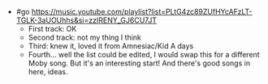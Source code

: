 - #go https://music.youtube.com/playlist?list=PLtG4zc89ZUfHYcAFzLT-TGLK-3aUOUhhs&si=zzIRENY_GJ6CU7JT
  - First track: OK
  - Second track: not my thing I think
  - Third: knew it, loved it from Amnesiac/Kid A days
  - Fourth… well the list could be edited, I would swap this for a different Moby song. But it's an interesting start! And there's good songs in here, ideas.
